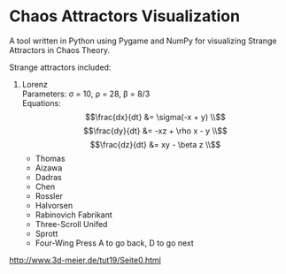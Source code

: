 # Chaos Attractors Visualization

A tool written in Python using Pygame and NumPy for visualizing Strange Attractors
in Chaos Theory.  
  
Strange attractors included:  
1. Lorenz  
    Parameters: σ = 10, ρ = 28, β = 8/3  
    Equations:  
        $$\frac{dx}{dt} &= \sigma(-x + y) \\$$
        $$\frac{dy}{dt} &= -xz + \rho x - y \\$$
        $$\frac{dz}{dt} &= xy - \beta z \\$$
    - Thomas
    - Aizawa
    - Dadras
    - Chen
    - Rossler
    - Halvorsen 
    - Rabinovich Fabrikant
    - Three-Scroll Unifed
    - Sprott
    - Four-Wing
Press A to go back, D to go next

http://www.3d-meier.de/tut19/Seite0.html